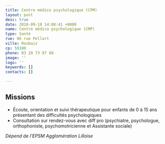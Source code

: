 ```yaml
---
title: Centre médico psychologique (CPM)
layout: post
desc: true
date: 2018-09-10 14:08:41 +0000
name: Centre médico psychologique (CMP)
type: Santé
rue: 86 rue Pellart
ville: Roubaix
cp: 59100
phone: 03 20 73 97 88
image: ''
logo: ''
keywords: []
contacts: []

---
```

## Missions

* Écoute, orientation et suivi thérapeutique pour enfants de 0 à 15 ans présentant des difficultés psychologiques
* Consultation sur rendez-vous avec diff pro (psychiatre, psychologue, orthophoniste, psychomotricienne et Assistante sociale)

_Dépend de l'EPSM Agglomération Lilloise_